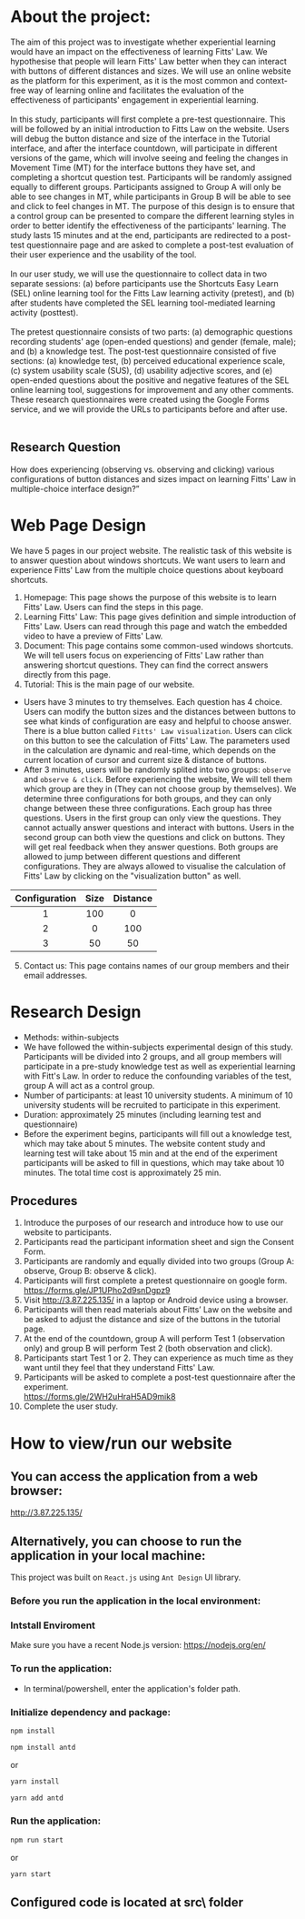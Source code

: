 # About the project:
The aim of this project was to investigate whether experiential learning would have an impact on the effectiveness of learning Fitts' Law. We hypothesise that people will learn Fitts' Law better when they can interact with buttons of different distances and sizes. We will use an online website as the platform for this experiment, as it is the most common and context-free way of learning online and facilitates the evaluation of the effectiveness of participants' engagement in experiential learning.<br><br>
In this study, participants will first complete a pre-test questionnaire. This will be followed by an initial introduction to Fitts Law on the website. Users will debug the button distance and size of the interface in the Tutorial interface, and after the interface countdown, will participate in different versions of the game, which will involve seeing and feeling the changes in Movement Time (MT) for the interface buttons they have set, and completing a shortcut question test. Participants will be randomly assigned equally to different groups. Participants assigned to Group A will only be able to see changes in MT, while participants in Group B will be able to see and click to feel changes in MT. The purpose of this design is to ensure that a control group can be presented to compare the different learning styles in order to better identify the effectiveness of the participants' learning. The study lasts 15 minutes and at the end, participants are redirected to a post-test questionnaire page and are asked to complete a post-test evaluation of their user experience and the usability of the tool.<br><br>
In our user study, we will use the questionnaire to collect data in two separate sessions: (a) before participants use the Shortcuts Easy Learn (SEL) online learning tool for the Fitts Law learning activity (pretest), and (b) after students have completed the SEL learning tool-mediated learning activity (posttest).<br><br>
The pretest questionnaire consists of two parts: (a) demographic questions recording students' age (open-ended questions) and gender (female, male); and (b) a knowledge test. The post-test questionnaire consisted of five sections: (a) knowledge test, (b) perceived educational experience scale, (c) system usability scale (SUS), (d) usability adjective scores, and (e) open-ended questions about the positive and negative features of the SEL online learning tool, suggestions for improvement and any other comments. These research questionnaires were created using the Google Forms service, and we will provide the URLs to participants before and after use. <br><br>
## Research Question<br>
How does experiencing (observing vs. observing and clicking) various configurations of button distances and sizes impact on learning Fitts' Law in multiple-choice interface design?”<br>

# Web Page Design
We have 5 pages in our project website. The realistic task of this website is to answer question about windows shortcuts. We want users to learn and experience Fitts' Law from the multiple choice questions about keyboard shortcuts. 
1. Homepage: This page shows the purpose of this website is to learn Fitts' Law. Users can find the steps in this page. 
2. Learning Fitts' Law: This page gives definition and simple introduction of Fitts' Law. Users can read through this page and watch the embedded video to have a preview of Fitts' Law. 
3. Document: This page contains some common-used windows shortcuts. We will tell users focus on experiencing of Fitts' Law rather than answering shortcut questions. They can find the correct answers directly from this page. 
4. Tutorial: This is the main page of our website. 
  - Users have 3 minutes to try themselves. Each question has 4 choice. Users can modify the button sizes and the distances between buttons to see what kinds of configuration are easy and helpful to choose answer. There is a blue button called `Fitts' Law visualization`. Users can click on this button to see the calculation of Fitts' Law. The parameters used in the calculation are dynamic and real-time, which depends on the current location of cursor and current size & distance of buttons. 
  - After 3 minutes, users will be randomly splited into two groups: `observe` and `observe & click`. Before experiencing the website, We will tell them which group are they in (They can not choose group by themselves). We determine three configurations for both groups, and they can only change between these three configurations. Each group has three questions. Users in the first group can only view the questions. They cannot actually answer questions and interact with buttons. Users in the second group can both view the questions and click on buttons. They will get real feedback when they answer questions. Both groups are allowed to jump between different questions and different configurations. They are always allowed to visualise the calculation of Fitts' Law by clicking on the "visualization button" as well. <br>
  
<div align="center">

  | Configuration | Size     | Distance |
  | :---------:   | :------: | :------: |
  |        1      |   100    |     0    |
  |        2      |    0     |    100   |
  |        3      |    50    |    50    |
  
</div>


  
5. Contact us: This page contains names of our group members and their email addresses. 

# Research Design
- Methods: within-subjects<br>
- We have followed the within-subjects experimental design of this study. Participants will be divided into 2 groups, and all group members will participate in a pre-study knowledge test as well as experiential learning with Fitt's Law. In order to reduce the confounding variables of the test, group A will act as a control group.<br>
- Number of participants: at least 10 university students. A minimum of 10 university students will be recruited to participate in this experiment.<br>
- Duration: approximately 25 minutes (including learning test and questionnaire)<br>
- Before the experiment begins, participants will fill out a knowledge test, which may take about 5 minutes. The website content study and learning test will take about 15 min and at the end of the experiment participants will be asked to fill in questions, which may take about 10 minutes. The total time cost is approximately 25 min.<br>

## Procedures
1.	Introduce the purposes of our research and introduce how to use our website to participants. <br>
2.	Participants read the participant information sheet and sign the Consent Form.<br>
3.	Participants are randomly and equally divided into two groups (Group A: observe, Group B: observe & click).<br>
4.	Participants will first complete a pretest questionnaire on google form.<br>
https://forms.gle/JP1UPho2d9snDgpz9
5.	Visit http://3.87.225.135/ in a laptop or Android device using a browser.<br>
6.	Participants will then read materials about Fitts’ Law on the website and be asked to adjust the distance and size of the buttons in the tutorial page.<br>
7.	At the end of the countdown, group A will perform Test 1 (observation only) and group B will perform Test 2 (both observation and click).<br>
8.	Participants start Test 1 or 2. They can experience as much time as they want until they feel that they understand Fitts' Law. <br>
9.	Participants will be asked to complete a post-test questionnaire after the experiment.<br>
https://forms.gle/2WH2uHraH5AD9mik8
10.	Complete the user study.<br>

# How to view/run our website
## You can access the application from a web browser:
http://3.87.225.135/
## Alternatively, you can choose to run the application in your local machine:
This project was built on `React.js` using `Ant Design` UI library.
### Before you run the application in the local environment:
### Intstall Enviroment<br>
Make sure you have a recent Node.js version: https://nodejs.org/en/<br>
### To run the application:
- In terminal/powershell, enter the application's folder path.<br>
### Initialize dependency and package:
```bash
npm install
```
```bash
npm install antd
```
or
```bash
yarn install
```
```bash
yarn add antd
```
### Run the application:
```bash
npm run start
```
or
```bash
yarn start
```
## Configured code is located at src\ folder
